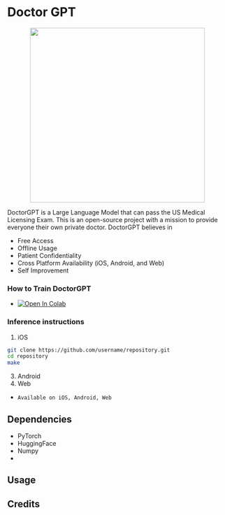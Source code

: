 # Doctor GPT
<p align="center">

<img src="https://i.imgur.com/18jVWiV.png" width="400" height="400">
</p>

DoctorGPT is a Large Language Model that can pass the US Medical Licensing Exam. This is an open-source project with a mission to provide everyone their own private doctor. DoctorGPT believes in

- Free Access 
- Offline Usage 
- Patient Confidentiality
- Cross Platform Availability (iOS, Android, and Web)
- Self Improvement 

### How to Train DoctorGPT

- [![Open In Colab](https://colab.research.google.com/assets/colab-badge.svg)](https://colab.research.google.com/path/to/your/notebook)

### Inference instructions

1. iOS

```bash
git clone https://github.com/username/repository.git
cd repository
make
```
  
3. Android
4. Web


 
  



-     Available on iOS, Android, Web


## Dependencies
- PyTorch
- HuggingFace
- Numpy
- 

## Usage


## Credits
